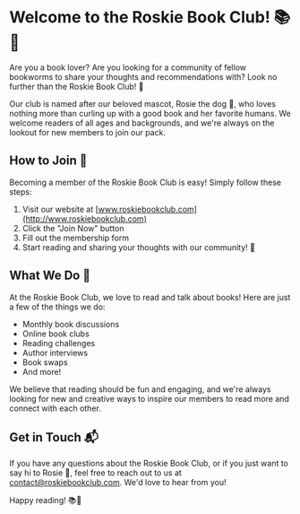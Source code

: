 # Welcome to the Roskie Book Club! 📚🐶

Are you a book lover? Are you looking for a community of fellow bookworms to share your thoughts and recommendations with? Look no further than the Roskie Book Club! 🎉

Our club is named after our beloved mascot, Rosie the dog 🐶, who loves nothing more than curling up with a good book and her favorite humans. We welcome readers of all ages and backgrounds, and we're always on the lookout for new members to join our pack.

## How to Join 🐾

Becoming a member of the Roskie Book Club is easy! Simply follow these steps:

1. Visit our website at [www.roskiebookclub.com](http://www.roskiebookclub.com)
2. Click the "Join Now" button
3. Fill out the membership form
4. Start reading and sharing your thoughts with our community! 🤗

## What We Do 📖

At the Roskie Book Club, we love to read and talk about books! Here are just a few of the things we do:

- Monthly book discussions
- Online book clubs
- Reading challenges
- Author interviews
- Book swaps
- And more!

We believe that reading should be fun and engaging, and we're always looking for new and creative ways to inspire our members to read more and connect with each other.

## Get in Touch 📬

If you have any questions about the Roskie Book Club, or if you just want to say hi to Rosie 🐶, feel free to reach out to us at [contact@roskiebookclub.com](mailto:contact@roskiebookclub.com). We'd love to hear from you!

Happy reading! 📚🐾